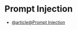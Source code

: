 # Prompt Injection

- [@article@Prompt Injection](https://learnprompting.org/docs/prompt_hacking/injection)
